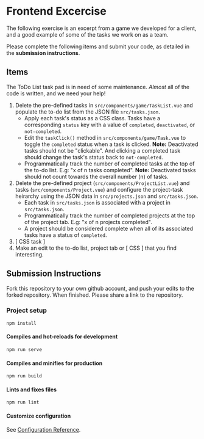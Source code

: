 # Frontend Excercise

The following exercise is an excerpt from a game we developed for a client, and a good example of some of the tasks we work on as a team.

Please complete the following items and submit your code, as detailed in the **submission instructions**.

## Items
The ToDo List task pad is in need of some maintenance. _Almost_ all of the code is written, and we need your help!
1. Delete the pre-defined tasks in `src/components/game/TaskList.vue` and populate the to-do list from the JSON file `src/tasks.json`.
    - Apply each task's status as a CSS class. Tasks have a corresponding `status` key with a value of `completed`, `deactivated`, or `not-completed`.
    - Edit the `taskClick()` method in `src/components/game/Task.vue` to toggle the `completed` status when a task is clicked. **Note:** Deactivated tasks should not be "clickable". And clicking a completed task should change the task's status back to `not-completed`.  
    - Programmatically track the number of completed tasks at the top of the to-do list. E.g: "x of n tasks completed". **Note:** Deactivated tasks should not count towards the overall number (n) of tasks.
2. Delete the pre-defined project (`src/components/ProjectList.vue`) and tasks (`src/components/Project.vue`) and configure the project-task heirarchy using the JSON data in `src/projects.json` and `src/tasks.json`.
    - Each task in `src/tasks.json` is associated with a project in `src/tasks.json`.
    - Programmatically track the number of completed projects at the top of the project tab. E.g: "x of n projects completed". 
    - A project should be considered complete when all of its associated tasks have a status of `completed`.  
3. [ CSS task ]
4. Make an edit to the to-do list, project tab or [ CSS ] that you find interesting. 


## Submission Instructions

Fork this repository to your own github account, and push your edits to the forked repository. When finished. Please share a link to the repository.

### Project setup
```
npm install
```

#### Compiles and hot-reloads for development
```
npm run serve
```

#### Compiles and minifies for production
```
npm run build
```

#### Lints and fixes files
```
npm run lint
```

#### Customize configuration
See [Configuration Reference](https://cli.vuejs.org/config/).
